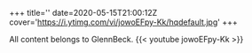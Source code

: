+++
title=''
date=2020-05-15T21:00:12Z
cover='https://i.ytimg.com/vi/jowoEFpy-Kk/hqdefault.jpg'
+++

All content belongs to GlennBeck.
{{< youtube jowoEFpy-Kk >}}
